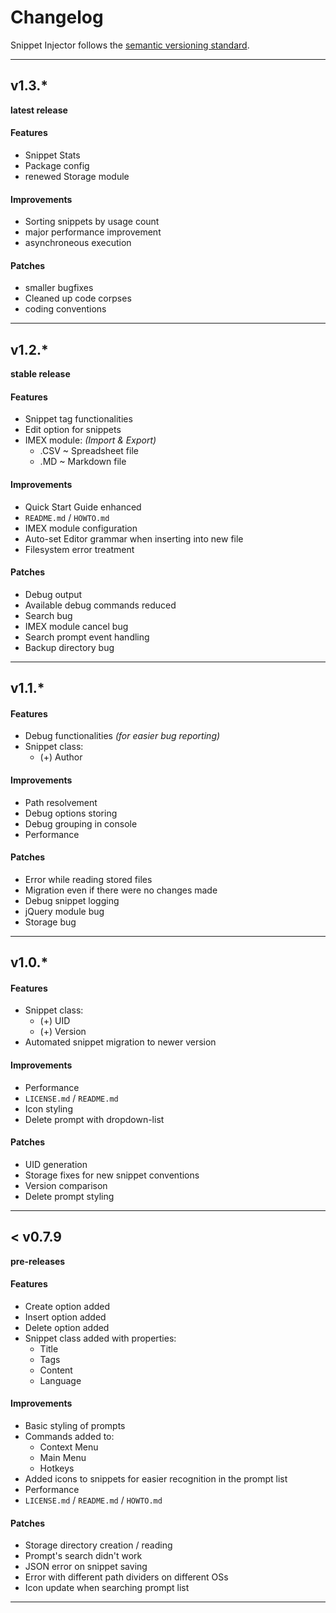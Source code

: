 # Changelog
Snippet Injector follows the [semantic versioning standard](https://docs.npmjs.com/getting-started/semantic-versioning).

-----------

## v1.3.*
**latest release**

#### Features
- Snippet Stats
- Package config
- renewed Storage module

#### Improvements
- Sorting snippets by usage count
- major performance improvement
- asynchroneous execution

#### Patches
- smaller bugfixes
- Cleaned up code corpses
- coding conventions


---

## v1.2.*
**stable release**

#### Features
- Snippet tag functionalities
- Edit option for snippets
- IMEX module: *(Import & Export)*
  - .CSV ~ Spreadsheet file
  - .MD ~ Markdown file

#### Improvements
- Quick Start Guide enhanced
- `README.md` / `HOWTO.md`
- IMEX module configuration
- Auto-set Editor grammar when inserting into new file
- Filesystem error treatment

#### Patches
- Debug output
- Available debug commands reduced
- Search bug
- IMEX module cancel bug
- Search prompt event handling
- Backup directory bug


---

## v1.1.*

#### Features
- Debug functionalities *(for easier bug reporting)*
- Snippet class:
  - (+) Author

#### Improvements
- Path resolvement
- Debug options storing
- Debug grouping in console
- Performance

#### Patches
- Error while reading stored files
- Migration even if there were no changes made
- Debug snippet logging
- jQuery module bug
- Storage bug


---

## v1.0.*

#### Features
- Snippet class:
  - (+) UID
  - (+) Version
- Automated snippet migration to newer version

#### Improvements
- Performance
- `LICENSE.md` / `README.md`
- Icon styling
- Delete prompt with dropdown-list

#### Patches
- UID generation
- Storage fixes for new snippet conventions
- Version comparison
- Delete prompt styling

---

## < v0.7.9
**pre-releases**

#### Features
- Create option added
- Insert option added
- Delete option added
- Snippet class added with properties:
  - Title
  - Tags
  - Content
  - Language

#### Improvements
- Basic styling of prompts
- Commands added to:
  - Context Menu
  - Main Menu
  - Hotkeys
- Added icons to snippets for easier recognition in the prompt list
- Performance
- `LICENSE.md` / `README.md` / `HOWTO.md`

#### Patches
- Storage directory creation / reading
- Prompt's search didn't work
- JSON error on snippet saving
- Error with different path dividers on different OSs
- Icon update when searching prompt list

---

